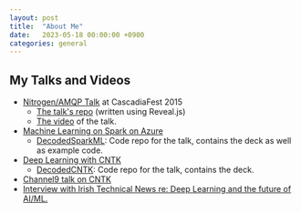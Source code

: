 ```yaml
---
layout: post
title:  "About Me"
date:   2023-05-18 00:00:00 +0900
categories: general
---
```


## My Talks and Videos

- [Nitrogen/AMQP Talk](https://noodlefrenzy.github.io/Cascadia2015-NitrogenPres/#/) at CascadiaFest 2015
  - [The talk's repo](https://github.com/noodlefrenzy/Cascadia2015-NitrogenPres) (written using Reveal.js)
  - [The video](https://www.youtube.com/watch?v=99zXI6CZNGM) of the talk.
- [Machine Learning on Spark on Azure](http://www.decodedshow.com/events/#!/detail/36)
  - [DecodedSparkML](https://github.com/noodlefrenzy/DecodedSparkML): Code repo for the talk, contains the deck as well as example code.
- [Deep Learning with CNTK](http://www.decodedshow.com/events/#!/detail/37)
  - [DecodedCNTK](https://github.com/noodlefrenzy/DecodedCNTK): Code repo for the talk, contains the deck.
- [Channel9 talk on CNTK](https://channel9.msdn.com/Blogs/Technology-and-Friends/tf411)
- [Interview with Irish Technical News re: Deep Learning and the future of AI/ML.](http://irishtechnews.net/ITN3/ivan-judsonand-michael-lanzetta-from-microsoft-appear-on-the-latest-irish-tech-news-podcast/)